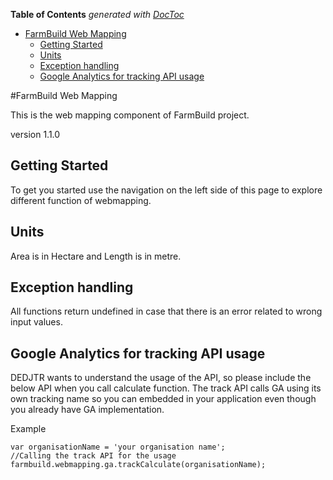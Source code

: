 <!-- START doctoc generated TOC please keep comment here to allow auto update -->
<!-- DON'T EDIT THIS SECTION, INSTEAD RE-RUN doctoc TO UPDATE -->
**Table of Contents**  *generated with [DocToc](https://github.com/thlorenz/doctoc)*

- [FarmBuild Web Mapping](#farmbuild-web-mapping)
  - [Getting Started](#getting-started)
  - [Units](#units)
  - [Exception handling](#exception-handling)
  - [Google Analytics for tracking API usage](#google-analytics-for-tracking-api-usage)

<!-- END doctoc generated TOC please keep comment here to allow auto update -->

#FarmBuild Web Mapping

This is the web mapping component of FarmBuild project.

version 1.1.0


## Getting Started

To get you started use the navigation on the left side of this page to explore different function of webmapping.


## Units
Area is in Hectare and Length is in metre.

## Exception handling
All functions return undefined in case that there is an error related to wrong input values.

## Google Analytics for tracking API usage
DEDJTR wants to understand the usage of the API, so please include the below API when you call calculate function.
The track API calls GA using its own tracking name so you can embedded in your application even though you already have
GA implementation.

Example
```
var organisationName = 'your organisation name';
//Calling the track API for the usage
farmbuild.webmapping.ga.trackCalculate(organisationName);
```
